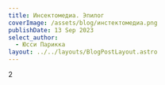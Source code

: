 ```yaml
---
title: Инсектомедиа. Эпилог
coverImage: /assets/blog/инстектомедиа.png
publishDate: 13 Sep 2023
select_author:
  - Юсси Парикка
layout: ../../layouts/BlogPostLayout.astro
---
```

2